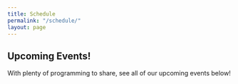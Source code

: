 ```yaml
---
title: Schedule
permalink: "/schedule/"
layout: page
---
```


## Upcoming Events!

With plenty of programming to share, see all of our upcoming events below!

<div data-tockify-component="calendar" data-tockify-calendar="popgymbk"></div>
<script data-cfasync="false" data-tockify-script="embed" src="https://public.tockify.com/browser/embed.js"></script>
